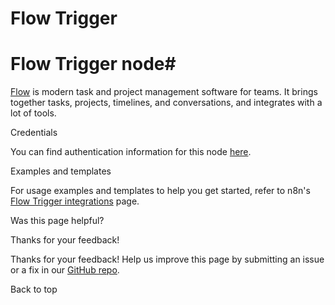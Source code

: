 # Flow Trigger

[ ](https://github.com/n8n-io/n8n-docs/edit/main/docs/integrations/builtin/trigger-nodes/n8n-nodes-base.flowtrigger.md "Edit this page")

# Flow Trigger node#

[Flow](https://www.getflow.com/) is modern task and project management software for teams. It brings together tasks, projects, timelines, and conversations, and integrates with a lot of tools.

Credentials

You can find authentication information for this node [here](../../credentials/flow/).

Examples and templates

For usage examples and templates to help you get started, refer to n8n's [Flow Trigger integrations](https://n8n.io/integrations/flow-trigger/) page.

Was this page helpful? 

Thanks for your feedback! 

Thanks for your feedback! Help us improve this page by submitting an issue or a fix in our [GitHub repo](https://github.com/n8n-io/n8n-docs). 

Back to top 
